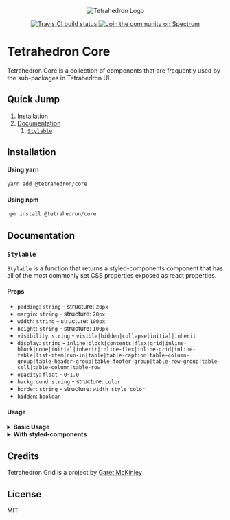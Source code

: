 <p align="center">
  <img src='https://i.imgur.com/5fgTysV.jpg' alt='Tetrahedron Logo'/>
</p>

<p align="center">
  <a href="https://travis-ci.org/tetrahedron/core">
    <img src="https://travis-ci.org/tetrahedron/core.svg?branch=master" alt="Travis CI build status">
  </a>
  <a href="https://spectrum.chat/tetrahedron">
    <img src="https://withspectrum.github.io/badge/badge.svg" alt="Join the community on Spectrum">
  </a>
</p>

# Tetrahedron Core

Tetrahedron Core is a collection of components that are frequently used by the sub-packages in Tetrahedron UI.

## Quick Jump

1. [Installation](#installation)
2. [Documentation](#documentation)
   1. [`Stylable`](#stylable)

## Installation

#### Using yarn

```bash
yarn add @tetrahedron/core
```

#### Using npm

```bash
npm install @tetrahedron/core
```

## Documentation

### `Stylable`

`Stylable` is a function that returns a styled-components component that has all of the most commonly set CSS properties exposed as react properties.

#### Props

- `padding`: `string` - structure: `20px`
- `margin`: `string` - structure: `20px`
- `width`: `string` - structure: `100px`
- `height`: `string` - structure: `100px`
- `visibility`: `string` - `visible|hidden|collapse|initial|inherit`
- `display`: `string` - `inline|block|contents|flex|grid|inline-block|none|initial|inherit|inline-flex|inline-grid|inline-table|list-item|run-in|table|table-caption|table-column-group|table-header-group|table-footer-group|table-row-group|table-cell|table-column|table-row`
- `opacity`: `float` - `0`-`1.0`
- `background`: `string` - structure: `color`
- `border`: `string` - structure: `width style color`
- `hidden`: `boolean`

#### Usage

<details><summary><strong>Basic Usage</strong></summary><p>

This is not something that you will use as a react component, but rather as a complement to styled-components. It's a function that accepts a single string argument (tagname). Most every html tag is supported, you can find a list of html tags [here](https://www.w3schools.com/tags/).

Here's an example of basic usage

```jsx
import React from "react";
import ReactDOM from "react-dom";
import styled from "styled-components";

const CustomComponent = Stylable("div");

const App = () => (
  <CustomComponent padding="20px" background="palevioletred" color="white">
    This is my custom styled component!
  </CustomComponent>
);

ReactDOM.render(<App />, document.getElementById("root"));
```

</p></details>

<details><summary><strong>With styled-components</strong></summary><p>

You can also combine the `Stylable` function with `styled` to set an initial style via styled-components, while still allowing style changes inline. This is especially useful if you want to create a reusable component that will allow tweaking on the fly.

```jsx
import React from "react";
import ReactDOM from "react-dom";
import styled from "styled-components";

const CustomComponent = styled(Stylable("div"))`
  font-size: 30px;
  font-family: sans-serif;
`;

const App = () => (
  <CustomComponent padding="20px" background="palevioletred" color="white">
    This is my custom styled component!
  </CustomComponent>
);

ReactDOM.render(<App />, document.getElementById("root"));
```

</p></details>

## Credits

Tetrahedron Grid is a project by [Garet McKinley](https://github.com/garetmckinley)

## License

MIT
